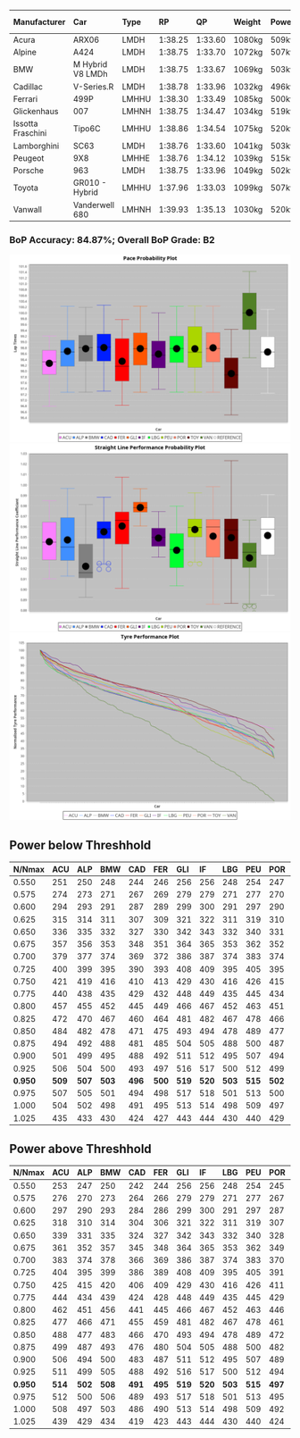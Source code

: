 |Manufacturer|Car|Type|RP|QP|Weight|Power¹|Threshhold|PINC|Power²|E/Stint|AVG Vmax|FDS|RDLC|L/Stint|BOP-Grade|ModelAccuracy|ModelPoints|Match%|
|:-|:-|:-|:-|:-|:-|:-|:-|:-|:-|:-|:-|:-|:-|:-|:-|:-|:-|:-|
|Acura|ARX06|LMDH|1:38.25|1:33.60|1080kg|509kw|210.0kph|1%|514kw|909MJ|312.64kph|-|0.99|29|-D2|100.00%|995|61.35%|
|Alpine|A424|LMDH|1:38.75|1:33.70|1072kg|507kw|210.0kph|-1%|502kw|900MJ|312.53kph|-|0.99|29|~A1|81.46%|523|100.00%|
|BMW|M Hybrid V8 LMDh|LMDH|1:38.75|1:33.67|1069kg|503kw|210.0kph|1%|508kw|892MJ|308.67kph|-|1.00|29|~A1|98.60%|1690|100.00%|
|Cadillac|V-Series.R|LMDH|1:38.78|1:33.96|1032kg|496kw|210.0kph|-1%|491kw|869MJ|313.62kph|-|1.03|29|+A2|98.38%|1765|93.09%|
|Ferrari|499P|LMHHU|1:38.30|1:33.49|1085kg|500kw|210.0kph|-1%|495kw|883MJ|313.68kph|190kph|1.01|29|-B2|92.24%|2247|81.86%|
|Glickenhaus|007|LMHNH|1:38.75|1:34.47|1034kg|519kw|210.0kph|0%|519kw|913MJ|320.19kph|-|0.96|29|+B1|96.18%|554|87.58%|
|Issotta Fraschini|Tipo6C|LMHHU|1:38.86|1:34.54|1075kg|520kw|210.0kph|0%|520kw|922MJ|313.93kph|190kph|1.03|29|+A2|66.67%|96|92.06%|
|Lamborghini|SC63|LMDH|1:38.76|1:33.60|1041kg|503kw|210.0kph|0%|503kw|884MJ|311.95kph|-|1.05|29|+A2|96.77%|419|93.20%|
|Peugeot|9X8|LMHHE|1:38.76|1:34.12|1039kg|515kw|210.0kph|0%|515kw|907MJ|315.69kph|150kph|1.03|29|~A1|87.65%|1795|100.00%|
|Porsche|963|LMDH|1:38.75|1:33.96|1049kg|502kw|210.0kph|-1%|497kw|885MJ|313.57kph|-|1.02|29|~A1|96.81%|5438|100.00%|
|Toyota|GR010 - Hybrid|LMHHU|1:37.96|1:33.03|1099kg|507kw|210.0kph|1%|512kw|905MJ|312.45kph|190kph|1.00|29|-D2|86.04%|1751|64.25%|
|Vanwall|Vanderwell 680|LMHNH|1:39.93|1:35.13|1030kg|520kw|210.0kph|0%|520kw|908MJ|311.55kph|-|1.02|29|+Ω1|91.42%|501|45.02%|

### BoP Accuracy: 84.87%; Overall BoP Grade: B2
![PACECHART](./IMG/ACOMETHOD.png)
![STRAIGHTLINEPERFORMANCECHART](./IMG/ACOMETHOD_sp.png)
![TYREPERFORMANCECHART](./IMG/ACOMETHOD_tw.png)

## Power below Threshhold
|N/Nmax|ACU|ALP|BMW|CAD|FER|GLI|IF|LBG|PEU|POR|TOY|VAN|
|:-|:-|:-|:-|:-|:-|:-|:-|:-|:-|:-|:-|:-|
|0.550|251|250|248|244|246|256|256|248|254|247|250|256|
|0.575|274|273|271|267|269|279|279|271|277|270|273|279|
|0.600|294|293|291|287|289|299|300|291|297|290|293|300|
|0.625|315|314|311|307|309|321|322|311|319|310|314|322|
|0.650|336|335|332|327|330|342|343|332|340|331|335|343|
|0.675|357|356|353|348|351|364|365|353|362|352|356|365|
|0.700|379|377|374|369|372|386|387|374|383|374|377|387|
|0.725|400|399|395|390|393|408|409|395|405|395|399|409|
|0.750|421|419|416|410|413|429|430|416|426|415|419|430|
|0.775|440|438|435|429|432|448|449|435|445|434|438|449|
|0.800|457|455|452|445|449|466|467|452|463|451|455|467|
|0.825|472|470|467|460|464|481|482|467|478|466|470|482|
|0.850|484|482|478|471|475|493|494|478|489|477|482|494|
|0.875|494|492|488|481|485|504|505|488|500|487|492|505|
|0.900|501|499|495|488|492|511|512|495|507|494|499|512|
|0.925|506|504|500|493|497|516|517|500|512|499|504|517|
|**0.950**|**509**|**507**|**503**|**496**|**500**|**519**|**520**|**503**|**515**|**502**|**507**|**520**|
|0.975|507|505|501|494|498|517|518|501|513|500|505|518|
|1.000|504|502|498|491|495|513|514|498|509|497|502|514|
|1.025|435|433|430|424|427|443|444|430|440|429|433|444|

## Power above Threshhold
|N/Nmax|ACU|ALP|BMW|CAD|FER|GLI|IF|LBG|PEU|POR|TOY|VAN|
|:-|:-|:-|:-|:-|:-|:-|:-|:-|:-|:-|:-|:-|
|0.550|253|247|250|242|244|256|256|248|254|245|252|256|
|0.575|276|270|273|264|266|279|279|271|277|267|275|279|
|0.600|297|290|293|284|286|299|300|291|297|287|296|300|
|0.625|318|310|314|304|306|321|322|311|319|307|317|322|
|0.650|339|331|335|324|327|342|343|332|340|328|338|343|
|0.675|361|352|357|345|348|364|365|353|362|349|359|365|
|0.700|383|374|378|366|369|386|387|374|383|370|381|387|
|0.725|404|395|399|386|389|408|409|395|405|391|403|409|
|0.750|425|415|420|406|409|429|430|416|426|411|423|430|
|0.775|444|434|439|424|428|448|449|435|445|429|442|449|
|0.800|462|451|456|441|445|466|467|452|463|446|460|467|
|0.825|477|466|471|455|459|481|482|467|478|461|475|482|
|0.850|488|477|483|466|470|493|494|478|489|472|486|494|
|0.875|499|487|493|476|480|504|505|488|500|482|497|505|
|0.900|506|494|500|483|487|511|512|495|507|489|504|512|
|0.925|511|499|505|488|492|516|517|500|512|494|509|517|
|**0.950**|**514**|**502**|**508**|**491**|**495**|**519**|**520**|**503**|**515**|**497**|**512**|**520**|
|0.975|512|500|506|489|493|517|518|501|513|495|510|518|
|1.000|508|497|503|486|490|513|514|498|509|492|506|514|
|1.025|439|429|434|419|423|443|444|430|440|424|437|444|
